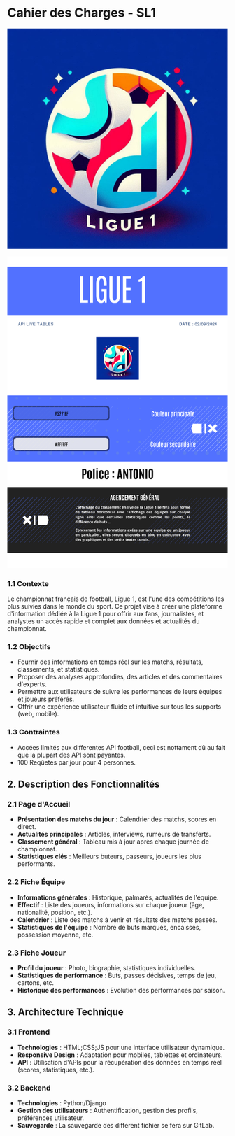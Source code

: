 # Cahier des Charges - SL1

![Mon image](./img/logo_SL1.jpg)


![Mon image](./img/charte.jpg)

### 1.1 Contexte
Le championnat français de football, Ligue 1, est l'une des compétitions les plus suivies dans le monde du sport. Ce projet vise à créer une plateforme d'information dédiée à la Ligue 1 pour offrir aux fans, journalistes, et analystes un accès rapide et complet aux données et actualités du championnat.



### 1.2 Objectifs
- Fournir des informations en temps réel sur les matchs, résultats, classements, et statistiques.
- Proposer des analyses approfondies, des articles et des commentaires d'experts.
- Permettre aux utilisateurs de suivre les performances de leurs équipes et joueurs préférés.
- Offrir une expérience utilisateur fluide et intuitive sur tous les supports (web, mobile).


### 1.3 Contraintes
- Accées limités aux differentes API football, ceci est nottament dû au fait que la plupart des API sont payantes.
- 100 Reqûetes par jour pour 4 personnes.


## 2. Description des Fonctionnalités

### 2.1 Page d'Accueil
- **Présentation des matchs du jour** : Calendrier des matchs, scores en direct.
- **Actualités principales** : Articles, interviews, rumeurs de transferts.
- **Classement général** : Tableau mis à jour après chaque journée de championnat.
- **Statistiques clés** : Meilleurs buteurs, passeurs, joueurs les plus performants.

### 2.2 Fiche Équipe
- **Informations générales** : Historique, palmarès, actualités de l'équipe.
- **Effectif** : Liste des joueurs, informations sur chaque joueur (âge, nationalité, position, etc.).
- **Calendrier** : Liste des matchs à venir et résultats des matchs passés.
- **Statistiques de l'équipe** : Nombre de buts marqués, encaissés, possession moyenne, etc.

### 2.3 Fiche Joueur
- **Profil du joueur** : Photo, biographie, statistiques individuelles.
- **Statistiques de performance** : Buts, passes décisives, temps de jeu, cartons, etc.
- **Historique des performances** : Evolution des performances par saison.



## 3. Architecture Technique

### 3.1 Frontend
- **Technologies** : HTML;CSS;JS pour une interface utilisateur dynamique.
- **Responsive Design** : Adaptation pour mobiles, tablettes et ordinateurs.
- **API** : Utilisation d'APIs pour la récupération des données en temps réel (scores, statistiques, etc.).

### 3.2 Backend
- **Technologies** :  Python/Django
- **Gestion des utilisateurs** : Authentification, gestion des profils, préférences utilisateur.
- **Sauvegarde** : La sauvegarde des different fichier se fera sur GitLab.

